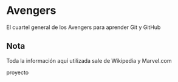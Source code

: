 # Avengers

El cuartel general de los Avengers para aprender Git y GitHub

## Nota
Toda la información aquí utilizada sale de Wikipedia y Marvel.com


proyecto